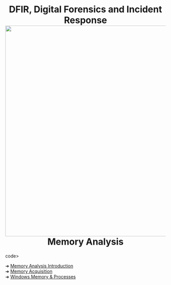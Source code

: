 
<h1 align="center">DFIR, Digital Forensics and Incident Response<br><img width="660px" src="https://github.com/user-attachments/assets/3c611801-4d91-40e8-b35b-a2395cf04ada"><br><code></code>Memory Analysis</h1>code></h1>

➜ [Memory Analysis Introduction](https://github.com/RosanaFSS/DFIR-Windows-Memory-Analysis/blob/main/1%20.%20Memory%20Analysis%20Introduction.md)<br>
➜ [Memory Acquisition](https://github.com/RosanaFSS/DFIR-Windows-Memory-Analysis/blob/main/2%20.%20Memory%20Acquisition.md)<br>
➜ [Windows Memory & Processes](https://github.com/RosanaFSS/DFIR-Windows-Memory-Analysis/blob/main/3%20.%20Windows%20Memory%20&%20Processes.md)
